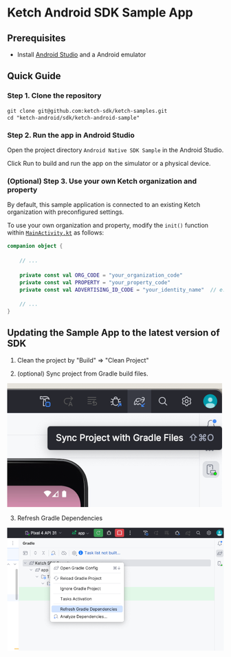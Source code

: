 # Ketch Android SDK Sample App

## Prerequisites

- Install [Android Studio](https://developer.android.com/studio) and a Android emulator

## Quick Guide

### Step 1. Clone the repository

```
git clone git@github.com:ketch-sdk/ketch-samples.git
cd "ketch-android/sdk/ketch-android-sample"
```

### Step 2. Run the app in Android Studio

Open the project directory `Android Native SDK Sample` in the Android Studio.

Click Run to build and run the app on the simulator or a physical device.

### (Optional) Step 3. Use your own Ketch organization and property

By default, this sample application is connected to an existing Ketch organization with preconfigured settings.

To use your own organization and property, modify the `init()` function within
[`MainActivity.kt`](./app/src/main/java/com/ketch/sample/MainActivity.kt#L274-283) as follows:

```kotlin
companion object {

    // ...

    private const val ORG_CODE = "your_organization_code"
    private const val PROPERTY = "your_property_code"
    private const val ADVERTISING_ID_CODE = "your_identity_name"  // e.g. "aaid"

    // ...
}
```

## Updating the Sample App to the latest version of SDK

1. Clean the project by "Build" => "Clean Project"

2. (optional) Sync project from Gradle build files.

![sync-with-gradle.png](docs/sync-with-gradle.png)

3. Refresh Gradle Dependencies

![refresh-graddle-deps.png](docs/refresh-graddle-deps.png)
